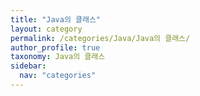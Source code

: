 ```yaml
---
title: "Java의 클래스"
layout: category
permalink: /categories/Java/Java의 클래스/
author_profile: true
taxonomy: Java의 클래스
sidebar:
  nav: "categories"
---
```

